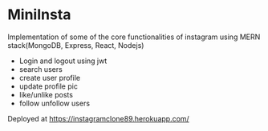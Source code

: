 # MiniInsta
Implementation of some of the core functionalities of instagram using MERN stack(MongoDB, Express, React, Nodejs)

- Login and logout using jwt
- search users
- create user profile
- update profile pic
- like/unlike posts
- follow unfollow users

Deployed at https://instagramclone89.herokuapp.com/
